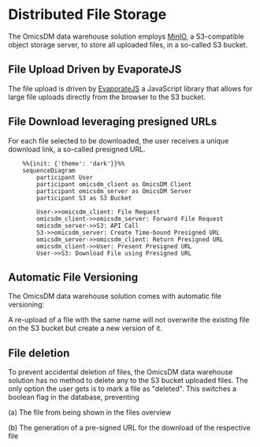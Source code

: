 # Distributed File Storage

The OmicsDM data warehouse solution employs [MinIO](https://min.io), 
a S3-compatible object storage server, to store all uploaded files,
in a so-called S3 bucket. 

## File Upload Driven by EvaporateJS

The file upload is driven by [EvaporateJS](https://github.com/TTLabs/EvaporateJS) 
a JavaScript library that allows for large file uploads
directly from the browser to the S3 bucket.

## File Download leveraging presigned URLs

For each file selected to be downloaded, the user receives a unique download link,
a so-called presigned URL. 

```mermaid
    %%{init: {'theme': 'dark'}}%%
    sequenceDiagram
        participant User
        participant omicsdm_client as OmicsDM Client
        participant omicsdm_server as OmicsDM Server
        participant S3 as S3 Bucket

        User->>omicsdm_client: File Request
        omicsdm_client->>omicsdm_server: Forward File Request
        omicsdm_server->>S3: API Call
        S3->>omicsdm_server: Create Time-bound Presigned URL
        omicsdm_server->>omicsdm_client: Return Presigned URL
        omicsdm_client->>User: Present Presigned URL
        User->>S3: Download File using Presigned URL
```

## Automatic File Versioning

The OmicsDM data warehouse solution comes with automatic file versioning:

A re-upload of a file with the same name will not overwrite the existing file on the S3 bucket
but create a new version of it.

## File deletion

To prevent accidental deletion of files, the OmicsDM data warehouse solution has no method to delete any
to the S3 bucket uploaded files. The only option the user gets is to mark a file as "deleted".
This switches a boolean flag in the database, preventing 

(a) The file from being shown in the files overview

(b) The generation of a pre-signed URL for the download of the respective file